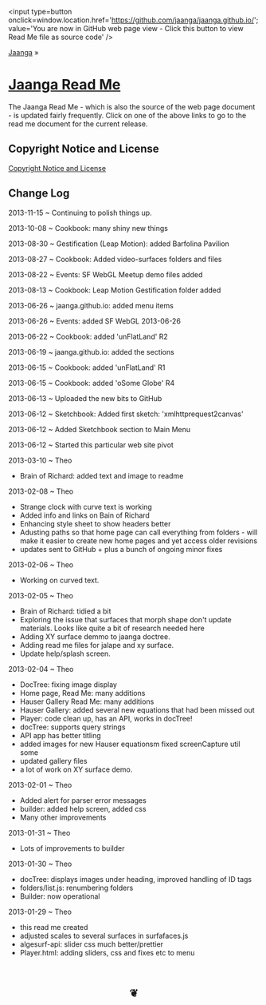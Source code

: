 <span style=display:none; >[You are now in GitHub source code view - click this link to view Read Me file as a web page]( http://jaanga.github.io/ "View file as a web page." ) </span>
<input type=button onclick=window.location.href='https://github.com/jaanga/jaanga.github.io/'; value='You are now in GitHub web page view - Click this button to view Read Me file as source code' />

[Jaanga]( http://jaanga.github.io/ ) »

[Jaanga Read Me]( index.html )
===



The Jaanga Read Me - which is also the source of the web page document - is updated fairly frequently.
Click on one of the above links to go to the read me document for the current release.




<!--
_This read me is superseded_

## Concept
Jaanga is the home of a variety of 3D visualization apps that are generally based around the [Three.js]( http://threejs.org ) JavaScript 3D library - a collection of tools that greatly simplifies access to [WebGL]( http://en.wikipedia.org/wiki/WebGL ) API. 


## Project Links

You have two ways of viewing the Jaanga files on GitHub:  

* As web pages hosted on GitHub: [jaanga.github.io]( http://jaanga.github.io/ "view the files as apps." )  <input value="<< You are now probably here." size=28 style="font:bold 12pt monospace;border-width:0;" >  
* As source code on GitHub: [github.com/jaanga]( https://github.com/jaanga/jaanga.github.io/ "View the files as source code." )  <scan style=display:none ><< You are now probably here.</scan>


## Notes


Everything here is [free and open source software]( http://en.wikipedia.org/wiki/Free_and_open-source_software 'free as in beer and free as in money' ).

All the source code for the apps is hosted and accessible via GitHub in public repositories.

Jaanga is a [GitHub Organization]( https://github.com/blog/674-introducing-organizations ) - which means that anybody may join and contribute.

The objective is that all the apps here should be useful to non-technical people and to entry-level programmers.

The intention is that all the apps run via an API and that simple tools are available to get going.

This repository is dedicated to [John Tukey]( http://en.wikipedia.org/wiki/John_Tukey ) for his vision in describing exploratory data analysis.


## Related GitHub Links
Apps that use Three.js and have the some of the same developers.

[aechack.github.io]( http://aechack.github.io/ )

[fgx.github.io]( http://fgx.github.io ) 

[theo-armour.github.io]( http://theo-armour.github.io/ )


## Outside Links
See also the blog at [jaanga.com](http://jaanga.com ) 

-->

## Copyright Notice and License
[ Copyright Notice and License ]( https://github.com/jaanga/jaanga.github.io/copyright-notice-and-license.md )

## Change Log

2013-11-15 ~ Continuing to polish things up.

2013-10-08 ~ Cookbook: many shiny new things

2013-08-30 ~ Gestification (Leap Motion): added Barfolina Pavilion  

2013-08-27 ~ Cookbook: Added video-surfaces folders and files  

2013-08-22 ~ Events: SF WebGL Meetup demo files added  

2013-08-13 ~ Cookbook: Leap Motion Gestification folder added  

2013-06-26 ~ jaanga.github.io: added menu items  

2013-06-26 ~ Events: added SF WebGL 2013-06-26  

2013-06-22 ~ Cookbook: added 'unFlatLand' R2  

2013-06-19 ~ jaanga.github.io: added the sections  

2013-06-15 ~ Cookbook: added 'unFlatLand' R1  

2013-06-15 ~ Cookbook: added 'oSome Globe' R4  

2013-06-13 ~ Uploaded the new bits to GitHub  

2013-06-12 ~ Sketchbook: Added first sketch: 'xmlhttprequest2canvas'  

2013-06-12 ~ Added Sketchbook section to Main Menu  

2013-06-12 ~ Started this particular web site pivot  


2013-03-10 ~ Theo  

* Brain of Richard: added text and image to readme

2013-02-08 ~ Theo  

* Strange clock with curve text is working
* Added info and links on Bain of Richard
* Enhancing style sheet to show headers better
* Adusting paths so that home page can call everything from folders - will make it easier to create new home pages and yet access older revisions
* updates sent to GitHub + plus a bunch of ongoing minor fixes

2013-02-06 ~ Theo  

* Working on curved text.

2013-02-05 ~ Theo  

* Brain of Richard: tidied a bit
* Exploring the issue that surfaces that morph shape don't update materials. Looks like quite a bit of research needed here
* Adding XY surface demmo to jaanga doctree.
* Adding read me files for jalape and xy surface.
* Update help/splash screen.

2013-02-04 ~ Theo   

* DocTree: fixing image display
* Home page, Read Me: many additions
* Hauser Gallery Read Me: many additions
* Hauser Gallery: added several new equations that had been missed out
* Player: code clean up, has an API, works in docTree!
* docTree: supports query strings
* API app has better titling
* added images for new Hauser equationsm fixed screenCapture util some
* updated gallery files
* a lot of work on XY surface demo.


2013-02-01 ~ Theo   

* Added alert for parser error messages
* builder: added help screen, added css
* Many other improvements

2013-01-31 ~ Theo   

* Lots of improvements to builder

2013-01-30 ~ Theo  

* docTree: displays images under heading, improved handling of ID tags
* folders/list.js: renumbering folders
* Builder: now operational

2013-01-29 ~ Theo  

* this read me created
* adjusted scales to several surfaces in surfafaces.js
* algesurf-api: slider css much better/prettier
* Player.html: adding sliders, css and fixes etc to menu


<br>
<center><h2>&#x2766;</h2></center>


